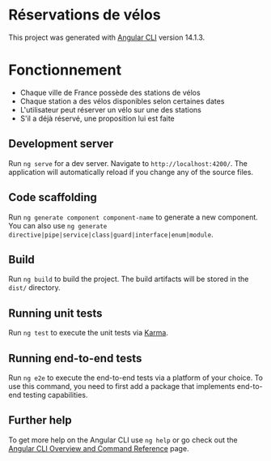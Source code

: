 # Réservations de vélos

This project was generated with [Angular CLI](https://github.com/angular/angular-cli) version 14.1.3.

# Fonctionnement

- Chaque ville de France possède des stations de vélos
- Chaque station a des vélos disponibles selon certaines dates
- L'utilisateur peut réserver un vélo sur une des stations
- S'il a déjà réservé, une proposition lui est faite 

## Development server

Run `ng serve` for a dev server. Navigate to `http://localhost:4200/`. The application will automatically reload if you change any of the source files.

## Code scaffolding

Run `ng generate component component-name` to generate a new component. You can also use `ng generate directive|pipe|service|class|guard|interface|enum|module`.

## Build

Run `ng build` to build the project. The build artifacts will be stored in the `dist/` directory.

## Running unit tests

Run `ng test` to execute the unit tests via [Karma](https://karma-runner.github.io).

## Running end-to-end tests

Run `ng e2e` to execute the end-to-end tests via a platform of your choice. To use this command, you need to first add a package that implements end-to-end testing capabilities.

## Further help

To get more help on the Angular CLI use `ng help` or go check out the [Angular CLI Overview and Command Reference](https://angular.io/cli) page.
